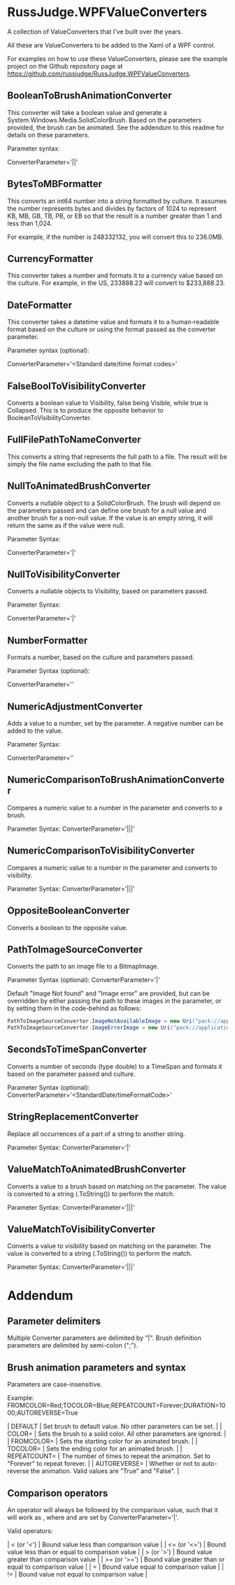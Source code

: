 # RussJudge.WPFValueConverters

A collection of ValueConverters that I've built over the years.

All these are ValueConverters to be added to the Xaml of a WPF control.

For examples on how to use these ValueConverters, please see the example project on the Github repository page at <https://github.com/russjudge/RussJudge.WPFValueConverters>.

## BooleanToBrushAnimationConverter

This converter will take a boolean value and generate a System.Windows.Media.SolidColorBrush.  Based on the parameters provided, the brush can be animated.
See the addendum to this readme for details on these parameters.

Parameter syntax: 

ConverterParameter='<boolValueToMatch-default true>|<brush definition on match>|<brush definiton on mismatch>'

## BytesToMBFormatter

This converts an int64 number into a string formatted by culture.  It assumes the number represents bytes and divides by factors of 1024 to 
represent KB, MB, GB, TB, PB, or EB so that the result is a number greater than 1 and less than 1,024.

For example, if the number is 248332132, you will convert this to 236.0MB.


## CurrencyFormatter
This converter takes a number and formats it to a currency value based on the culture.  For example, in the US, 233888.23 will convert to $233,888.23.

## DateFormatter
This converter takes a datetime value and formats it to a human-readable format based on the culture or using the format passed as the converter parameter.

Parameter syntax (optional):

ConverterParameter='<Standard date/time format codes>'


## FalseBoolToVisibilityConverter
Converts a boolean value to Visibility, false being Visible, while true is Collapsed.  This is to produce the opposite behavior to BooleanToVisibilityConverter.

## FullFilePathToNameConverter
This converts a string that represents the full path to a file.  The result will be simply the file name excluding the path to that file.

## NullToAnimatedBrushConverter
Converts a nullable object to a SolidColorBrush.   The brush will depend on the parameters passed and can define one brush for a null value
and another brush for a non-null value.  If the value is an empty string, it will return the same as if the value were null.

Parameter Syntax:

ConverterParameter='<BrushIfNull>|<BrushIfNotNull>'


## NullToVisibilityConverter
Converts a nullable objects to Visibility, based on parameters passed.

Parameter Syntax:

ConverterParameter='<VisibilityIfNull>|<VisibilityIfNotNull>'

## NumberFormatter
Formats a number, based on the culture and parameters passed.

Parameter Syntax (optional):

ConverterParameter='<Standard number format codes>'


## NumericAdjustmentConverter
Adds a value to a number, set by the parameter.  A negative number can be added to the value.

Parameter Syntax:

ConverterParameter='<NumberToAdd>'

## NumericComparisonToBrushAnimationConverter
Compares a numeric value to a number in the parameter and converts to a brush.

Parameter Syntax:
ConverterParameter='<operator>|<comparisonValueMatch>|<brushOnTrue>|<brushOnFalse>'

## NumericComparisonToVisibilityConverter
Compares a numeric value to a number in the parameter and converts to visibility.

Parameter Syntax:
ConverterParameter='<operator>|<comparisonValueMatch>|<VisibilityOnTrue>|<VisibilityOnFalse>'

## OppositeBooleanConverter
Converts a boolean to the opposite value.

## PathToImageSourceConverter
Converts the path to an image file to a BitmapImage.

Parameter Syntax (optional):
ConverterParameter='<pathToImageIfImagePathNotFound>|<pathToImageIfImagePathErrors>'

Default "Image Not found" and "Image error" are provided, but can be overridden by either passing the path to these images in the parameter, or by
setting them in the code-behind as follows:

```cs
PathToImageSourceConverter.ImageNotAvailableImage = new Uri("pack://application:,,,/RussJudge.WPFValueConverters;component/Resources/ImageNotAvailable.png", UriKind.RelativeOrAbsolute);
PathToImageSourceConverter.ImageErrorImage = new Uri("pack://application:,,,/RussJudge.WPFValueConverters;component/Resources/ImageError.png", UriKind.RelativeOrAbsolute);
```

## SecondsToTimeSpanConverter
Converts a number of seconds (type double) to a TimeSpan and formats it based on the parameter passed and culture.

Parameter Syntax (optional):
ConverterParameter='<StandardDate/timeFormatCode>'


## StringReplacementConverter
Replace all occurrences of a part of a string to another string.

Parameter Syntax:
ConverterParameter='<stringToMatch>|<stringToReplaceTo>'

## ValueMatchToAnimatedBrushConverter
Converts a value to a brush based on matching on the parameter.  The value is converted to a string (.ToString()) to perform the match.


Parameter Syntax:
ConverterParameter='<operator>|<comparisonValueMatch>|<brushOnTrue>|<brushOnFalse>'

## ValueMatchToVisibilityConverter
Converts a value to visibility based on matching on the parameter.  The value is converted to a string (.ToString()) to perform the match.


Parameter Syntax:
ConverterParameter='<operator>|<comparisonValueMatch>|<visibilityOnTrue>|<visibilityOnFalse>'

# Addendum

## Parameter delimiters

Multiple Converter parameters are delimited by "|".  Brush definition parameters are delimited by semi-colon (";").

## Brush animation parameters and syntax
Parameters are case-insensitive.

Example: FROMCOLOR=Red;TOCOLOR=Blue;REPEATCOUNT=Forever;DURATION=1000;AUTOREVERSE=True

| DEFAULT | Set brush to default value.  No other parameters can be set. |
| COLOR=<value> | Sets the brush to a solid color.  All other parameters are ignored. |
| FROMCOLOR=<value> | Sets the starting color for an animated brush. |
| TOCOLOR=<value> | Sets the ending color for an animated brush. |
| REPEATCOUNT=<value> | The number of times to repeat the animation.  Set to "Forever" to repeat forever. |
| AUTOREVERSE=<value> | Whether or not to auto-reverse the animation.  Valid values are "True" and "False". |

## Comparison operators

An operator will always be followed by the comparison value, such that it will work as <boundValue> <operator> <comparisonValue>,
where <operator> and <comparisonValue> are set by ConverterParameter='<operator>|<comparisonValue>'.

Valid operators:

| < (or '&lt;') | Bound value less than comparison value |
| <= (or '&lt;=') | Bound value less than or equal to comparison value |
| > (or '&gt;') | Bound value greater than comparison value |
| >= (or '&gt;=') | Bound value greater than or equal to comparison value |
| = | Bound value equal to comparison value |
| != | Bound value not equal to comparison value |
